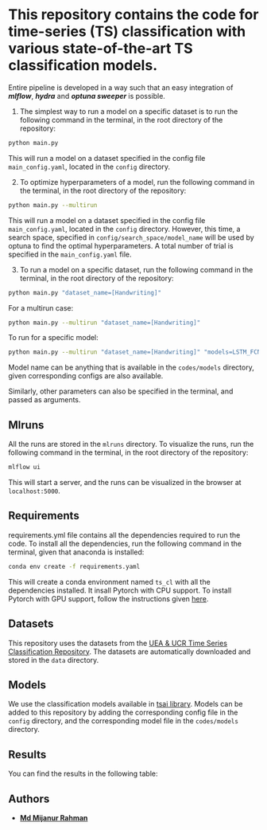 # This repository contains the code for time-series (TS) classification with various state-of-the-art TS classification models. 

Entire pipeline is developed in a way such that an easy integration of ***mlflow***, ***hydra*** and ***optuna sweeper*** is possible.

1. The simplest way to run a model on a specific dataset is to run the following command in the terminal, in the root directory of the repository:
```bash
python main.py
```
This will run a model on a dataset specified in the config file `main_config.yaml`, located in the `config` directory. 

2. To optimize hyperparameters of a model, run the following command in the terminal, in the root directory of the repository:
```bash
python main.py --multirun
```
This will run a model on a dataset specified in the config file `main_config.yaml`, located in the `config` directory. However, this time, a search space, specified in `config/search_space/model_name` will be used by optuna to find the optimal hyperparameters. A total number of trial is specified in the `main_config.yaml` file.

3. To run a model on a specific dataset, run the following command in the terminal, in the root directory of the repository:
```bash
python main.py "dataset_name=[Handwriting]" 
```
For a multirun case:
```bash
python main.py --multirun "dataset_name=[Handwriting]"  
```
To run for a specific model:
```bash
python main.py --multirun "dataset_name=[Handwriting]" "models=LSTM_FCN"
```
Model name can be anything that is available in the `codes/models` directory, given corresponding configs are also available.

Similarly, other parameters can also be specified in the terminal, and passed as arguments. 
## Mlruns
All the runs are stored in the `mlruns` directory. To visualize the runs, run the following command in the terminal, in the root directory of the repository:
```bash
mlflow ui
```
This will start a server, and the runs can be visualized in the browser at `localhost:5000`.

## Requirements
requirements.yml file contains all the dependencies required to run the code. To install all the dependencies, run the following command in the terminal, given that anaconda is installed:
```bash
conda env create -f requirements.yaml
```
This will create a conda environment named `ts_cl` with all the dependencies installed.
It insall Pytorch with CPU support. To install Pytorch with GPU support, follow the instructions given [here](https://pytorch.org/get-started/locally/).

## Datasets
This repository uses the datasets from the [UEA & UCR Time Series Classification Repository](https://www.timeseriesclassification.com/). The datasets are automatically downloaded and stored in the `data` directory.

## Models
We use the classification models available in [tsai library](https://timeseriesai.github.io/tsai/). Models can be added to this repository by adding the corresponding config file in the `config` directory, and the corresponding model file in the `codes/models` directory.

## Results
You can find the results in the following table:

<!--START_SECTION:best_runs-->

<!--END_SECTION:best_runs-->


## Authors
* [**Md Mijanur Rahman**](https://github.com/mijanr)



